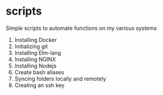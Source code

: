 # scripts

Simple scripts to automate functions on my various systems
1. Installing Docker
2. Initializing git
3. Installing Elm-lang
4. Installing NGINX
5. Installing Nodejs
6. Create bash aliases
7. Syncing folders locally and remotely
8. Creating an ssh key

